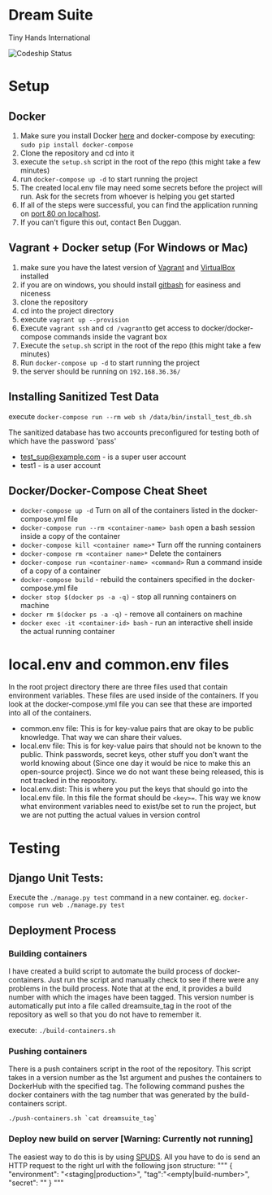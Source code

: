 # Dream Suite

Tiny Hands International

![Codeship Status](https://app.codeship.com/projects/79c5fb20-1e83-0132-0c4f-7a12a542bc63/status?branch=master)
# Setup

## Docker

1. Make sure you install Docker [here](https://www.docker.com/) and docker-compose by executing: `sudo pip install docker-compose`
2. Clone the repository and cd into it
3. execute the `setup.sh` script in the root of the repo (this might take a few minutes)
4. run `docker-compose up -d` to start running the project
5. The created local.env file may need some secrets before the project will run. Ask for the secrets from whoever is helping you get started
6. If all of the steps were successful, you can find the application running on [port 80 on localhost](http://localhost).
7. If you can't figure this out, contact Ben Duggan.

## Vagrant + Docker setup (For Windows or Mac)

1. make sure you have the latest version of [Vagrant](https://www.vagrantup.com/) and [VirtualBox](https://www.virtualbox.org/wiki/Downloads) installed
2. if you are on windows, you should install [gitbash](https://git-scm.com/downloads) for easiness and niceness
3. clone the repository
4. cd into the project directory
5. execute `vagrant up --provision`
6. Execute `vagrant ssh` and `cd /vagrant`to get access to docker/docker-compose commands inside the vagrant box
7. Execute the `setup.sh` script in the root of the repo (this might take a few minutes)
8. Run `docker-compose up -d` to start running the project
9. the server should be running on `192.168.36.36/`

## Installing Sanitized Test Data
execute `docker-compose run --rm web sh /data/bin/install_test_db.sh`

The sanitized database has two accounts preconfigured for testing both of which have the password 'pass'
  - test_sup@example.com - is a super user account
  - test1 - is a user account

## Docker/Docker-Compose Cheat Sheet

- `docker-compose up -d` Turn on all of the containers listed in the docker-compose.yml file
- `docker-compose run --rm <container-name> bash` open a bash session inside a copy of the container
- `docker-compose kill <container name>*` Turn off the running containers
- `docker-compose rm <container name>*` Delete the containers
- `docker-compose run <container-name> <command>` Run a command inside of a copy of a container
- `docker-compose build` - rebuild the containers specified in the docker-compose.yml file
- `docker stop $(docker ps -a -q)` - stop all running containers on machine
- `docker rm $(docker ps -a -q)` - remove all containers on machine
- `docker exec -it <container-id> bash` - run an interactive shell inside the actual running container

# local.env and common.env files

In the root project directory there are three files used that contain environment variables. These files are used inside of the containers. If you look at the docker-compose.yml file you can see that these are imported into all of the containers.

- common.env file: This is for key-value pairs that are okay to be public knowledge. That way we can share their values.
- local.env file: This is for key-value pairs that should not be known to the public. Think passwords, secret keys, other stuff you don't want the world knowing about (Since one day it would be nice to make this an open-source project). Since we do not want these being released, this is not tracked in the repository.
- local.env.dist: This is where you put the keys that should go into the local.env file. In this file the format should be `<key>=`. This way we know what environment variables need to exist/be set to run the project, but we are not putting the actual values in version control


# Testing

## Django Unit Tests:

Execute the `./manage.py test` command in a new container. eg. `docker-compose run web ./manage.py test`


## Deployment Process

### Building containers

I have created a build script to automate the build process of docker-containers. Just run the script and manually check to see if there were any problems in the build process. Note that at the end, it provides a build number with which the images have been tagged. This version number is automatically put into a file called dreamsuite_tag in the root of the repository as well so that you do not have to remember it.

execute: `./build-containers.sh`

### Pushing containers

There is a push containers script in the root of the repository. This script takes in a version number as the 1st argument and pushes the containers to DockerHub with the specified tag. The following command pushes the docker containers with the tag number that was generated by the build-containers script.

``./push-containers.sh `cat dreamsuite_tag` ``

### Deploy new build on server [Warning: Currently not running]
The easiest way to do this is by using [SPUDS](https://github.com/tu-software-studio/SPUDS). All you have to do is send an HTTP request to the right url with the following json structure:
"""
{
     "environment": "<staging|production>",
     "tag":"<empty|build-number>",
     "secret": "<shared secret>"
}
"""
